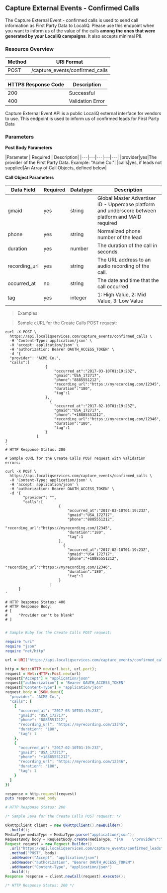 ## Capture External Events - Confirmed Calls

The Capture External Event - confirmed calls is used to send call information as First Party Data to LocaliQ. Please use this endpoint when you want to inform us of the value of the calls **among the ones that were generated by your LocaliQ campaigns**. It also accepts minimal PII.

### Resource Overview

| Method | URI Format |
|---|---|
| POST | /capture_events/confirmed_calls |


| HTTPS Response Code | Description
|---|---|
| 200 | Successful
| 400 | Validation Error

Capture External Event API is a public LocaliQ external interface for vendors to use.
This endpoint is used to inform us of confirmed leads for First Party Data

### Parameters

**Post Body Parameters**

|Parameter | Required | Description|
|---|---|---|---|---|
|provider|yes|The provider of the First Party Data.  Example:  "Acme Co."|
|calls|yes, if leads not supplied|An Array of Call Objects, defined below|

**Call Object Parameters**

|Data Field|Required|Datatype|Description|
|---|---|---|---|
|gmaid|yes|string|Global Master Advertiser ID - Uppercase platform and underscore between platform and MAID required|
|phone|yes|string|Normalized phone number of the lead|
|duration|yes|number|The duration of the call in seconds|
|recording_url|yes|string|The URL address to an audio recording of the call.|
|occurred_at|no|string|The date and time that the call occurred|
|tag|yes|integer|1: High Value, 2: Mid Value, 3: Low Value|


> Examples

> Sample cURL for the Create Calls POST request:

``` shell
curl -X POST \
  https://api.localiqservices.com/capture_events/confirmed_calls \
  -H 'Content-Type: application/json' \
  -H 'accept: application/json' \
  -H 'authorization: Bearer OAUTH_ACCESS_TOKEN' \
  -d '{
  "provider": "ACME Co.",
  "calls":[
                  {
                      "occurred_at":"2017-03-10T01:19:23Z",
                      "gmaid":"USA_172717",
                      "phone":"8885551212",
                      "recording_url":"https://myrecording.com/12345", 
                      "duration":"180",
                      "tag":1
                  },
                    {
                      "occurred_at":"2017-02-10T01:19:23Z",
                      "gmaid":"USA_172717",
                      "phone":"+18885551212",
                      "recording_url":"https://myrecording.com/12346", 
                      "duration":"180",
                      "tag":1
                  }
              ]
}
'
# HTTP Response Status: 200

# Sample cURL for the Create Calls POST request with validation errors:

curl -X POST \
  https://api.localiqservices.com/capture_events/confirmed_calls \
  -H 'Content-Type: application/json' \
  -H 'accept: application/json' \
  -H 'authorization: Bearer OAUTH_ACCESS_TOKEN' \
  -d '{
        "provider": "",
        "calls":[
                        {
                            "occurred_at":"2017-03-10T01:19:23Z",
                            "gmaid":"USA_172717",
                            "phone":"8885551212",
                            "recording_url":"https://myrecording.com/12345", 
                            "duration":"180",
                            "tag":1
                        },
                          {
                            "occurred_at":"2017-02-10T01:19:23Z",
                            "gmaid":"USA_172717",
                            "phone":"+18885551212",
                            "recording_url":"https://myrecording.com/12346", 
                            "duration":"180",
                            "tag":1
                        }
                    ]
      }
'

# HTTP Response Status: 400
# HTTP Response Body:
# [
#     "Provider can't be blank"
# ]


```

``` ruby
# Sample Ruby for the Create Calls POST request:

require "uri"
require "json"
require "net/http"

url = URI("https://api.localiqservices.com/capture_events/confirmed_calls")

http = Net::HTTP.new(url.host, url.port);
request = Net::HTTP::Post.new(url)
request["Accept"] = "application/json"
request["authorization"] = 'Bearer OAUTH_ACCESS_TOKEN'
request["Content-Type"] = "application/json"
request.body = JSON.dump({
  "provider": "ACME Co.",
  "calls": [
    {
      "occurred_at": "2017-03-10T01:19:23Z",
      "gmaid": "USA_172717",
      "phone": "8885551212",
      "recording_url": "https://myrecording.com/12345",
      "duration": "180",
      "tag": 1
    },
    {
      "occurred_at": "2017-02-10T01:19:23Z",
      "gmaid": "USA_172717",
      "phone": "+18885551212",
      "recording_url": "https://myrecording.com/12346",
      "duration": "180",
      "tag": 1
    }
  ]
})

response = http.request(request)
puts response.read_body

# HTTP Response Status: 200

```

``` java
/* Sample Java for the Create Calls POST request: */

OkHttpClient client = new OkHttpClient().newBuilder()
  .build();
MediaType mediaType = MediaType.parse("application/json");
RequestBody body = RequestBody.create(mediaType, "{\n    \"provider\":\"ACME Co.\",\n    \"calls\": [\n        {\n            \"occurred_at\":\"2017-03-10T01:19:23Z\",\n            \"gmaid\":\"USA_172717\",\n            \"phone\":\"8885551212\",\n            \"recording_url\":\"https://myrecording.com/12345\", \n            \"duration\":\"180\",\n            \"tag\":1\n        },\n          {\n            \"occurred_at\":\"2017-02-10T01:19:23Z\",\n            \"gmaid\":\"USA_172717\",\n            \"phone\":\"+18885551212\",\n            \"recording_url\":\"https://myrecording.com/12346\", \n            \"duration\":\"180\",\n            \"tag\":1\n        }\n    ]\n}");
Request request = new Request.Builder()
  .url("https://api.localiqservices.com/capture_events/confirmed_leads")
  .method("POST", body)
  .addHeader("Accept", "application/json")
  .addHeader("authorization", "Bearer OAUTH_ACCESS_TOKEN")
  .addHeader("Content-Type", "application/json")
  .build();
Response response = client.newCall(request).execute();

/* HTTP Response Status: 200 */
```
